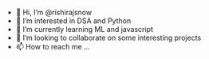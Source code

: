 - 👋 Hi, I’m @rishirajsnow
- 👀 I’m interested in DSA and Python
- 🌱 I’m currently learning ML and javascript
- 💞️ I’m looking to collaborate on some interesting projects
- 📫 How to reach me ...

<!---
rishirajsnow/rishirajsnow is a ✨ special ✨ repository because its `README.md` (this file) appears on your GitHub profile.
You can click the Preview link to take a look at your changes.
--->
